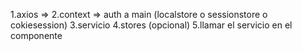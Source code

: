 1.axios =>
2.context => auth a main (localstore o sessionstore o cokiesession)
3.servicio
4.stores (opcional)
5.llamar el servicio en el componente


